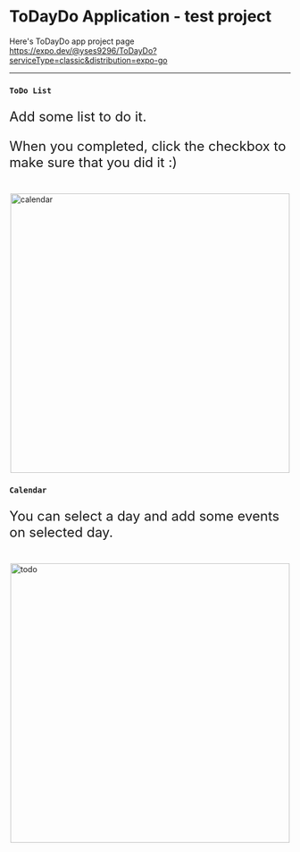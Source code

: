 # ToDayDo Application - test project
Here's ToDayDo app project page <br/>
https://expo.dev/@yses9296/ToDayDo?serviceType=classic&distribution=expo-go

<hr/>

### `ToDo List`
<p style="font-size: 24px;">Add some list to do it.</p>
<p style="font-size: 24px;">When you completed, click the checkbox to make sure that you did it :)</p>
<br/>
<img src="https://user-images.githubusercontent.com/54027716/214574216-30fdb13f-91c6-44fd-9585-feca4b52ce05.jpg" alt="calendar" style="display: block; width: 500px; margin: 0 auto; text-align=center" />

### `Calendar`
<p style="font-size: 24px;">You can select a day and add some events on selected day.</p>
<br/>
<img src="https://user-images.githubusercontent.com/54027716/214574202-a7451c53-fa4d-42ca-9fa3-513a07c5f36d.jpg" alt="todo" style="display: block; width: 500px; margin: 0 auto; text-align=center" />



